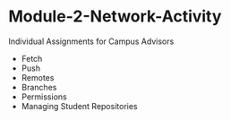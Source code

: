 # Module-2-Network-Activity
Individual Assignments for Campus Advisors

* Fetch
* Push
* Remotes
* Branches
* Permissions
* Managing Student Repositories
